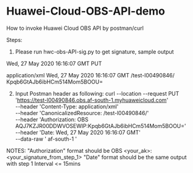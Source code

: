 # Huawei-Cloud-OBS-API-demo
How to invoke Huawei Cloud OBS API by postman/curl

Steps:
1. Please run hwc-obs-API-sig.py to get signature, sample output

Wed, 27 May 2020 16:16:07 GMT
PUT

application/xml
Wed, 27 May 2020 16:16:07 GMT
/test-l00490846/
Kpqb6GtAJb6ibHCm514Mom5BOOU=

2. Input Postman header as following: 
curl --location --request PUT 'https://test-l00490846.obs.af-south-1.myhuaweicloud.com' \
--header 'Content-Type: application/xml' \
--header 'CanonicalizedResource: /test-l00490846/' \
--header 'Authorization: OBS AQJ7KZJR00DDWVOSEWIP:Kpqb6GtAJb6ibHCm514Mom5BOOU=' \
--header 'Date: Wed, 27 May 2020 16:16:07 GMT' \
--data-raw '<CreateBucketConfiguration xmlns="http://obs.cn-north-4.myhuaweicloud.com/doc/2015-06-30/"> 
    <Location>af-south-1</Location> 
</CreateBucketConfiguration> '

NOTES: "Authorization" format should be OBS <your_ak>:<your_signature_from_step_1>
       "Date" format should be the same output with step 1
       Interval <= 15mins
